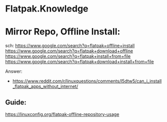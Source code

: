 # Flatpak.Knowledge
# Mirror Repo, Offline Install:
sch: https://www.google.com/search?q=flatpak+offline+install https://www.google.com/search?q=flatpak+download+offline https://www.google.com/search?q=flatpak+install+from+file https://www.google.com/search?q=flatpak+download+install+from+file

Answer:
- https://www.reddit.com/r/linuxquestions/comments/l5dtw5/can_i_install_flatpak_apps_without_internet/

## Guide:
https://linuxconfig.org/flatpak-offline-repository-usage
